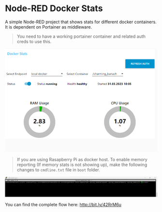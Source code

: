 # Node-RED Docker Stats
A simple Node-RED project that shows stats for different docker containers. It is dependent on Portainer as middleware.

> You need to have a working portainer container and related auth creds to use this.

<center>

![UI](img/ui.png)

</center>

> If you are using Rasapberry Pi as docker host. To enable memory reporting (If memory stats is not showing up), make the following changes to `cmdline.txt` file in `boot` folder.

![cmdline](img/pi_enable_mem_docker.png)

You can find the complete flow here: http://bit.ly/42RrM6u
